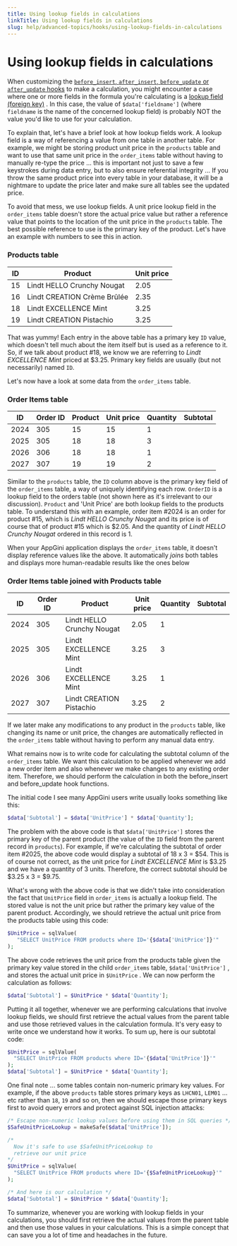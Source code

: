 ```yaml
---
title: Using lookup fields in calculations
linkTitle: Using lookup fields in calculations
slug: help/advanced-topics/hooks/using-lookup-fields-in-calculations
---
```


# Using lookup fields in calculations

When customizing the [`before_insert`, `after_insert`, `before_update` or
`after_update`
hooks](/appgini/help/advanced-topics/hooks/table-specific-hooks) to make
a calculation, you might encounter a case where one or more fields in
the formula you're calculating is a [lookup field (foreign
key)](/appgini/help/working-with-projects/understanding-lookup-fields) .
In this case, the value of `$data['fieldname']` (where `fieldname`
is the name of the concerned lookup field) is probably NOT the value
you'd like to use for your calculation.

To explain that, let's have a brief look at how lookup fields work. A
lookup field is a way of referencing a value from one table in another
table. For example, we might be storing product unit price in the
`products` table and want to use that same unit price in the
`order_items` table without having to manually re-type the price ...
this is important not just to save a few keystrokes during data entry,
but to also ensure referential integrity ... If you throw the same
product price into every table in your database, it will be a nightmare
to update the price later and make sure all tables see the updated
price.

To avoid that mess, we use lookup fields. A unit price lookup field in
the `order_items` table doesn't store the actual price value but
rather a reference value that points to the location of the unit price
in the `products` table. The best possible reference to use is the
primary key of the product. Let's have an example with numbers to see
this in action.

### Products table

 | ID   | Product                       | Unit price   |
 | ---- | ----------------------------- | ------------ |
 | 15   | Lindt HELLO Crunchy Nougat    | 2.05         |
 | 16   | Lindt CREATION Crème Brûlée   | 2.35         |
 | 18   | Lindt EXCELLENCE Mint         | 3.25         |
 | 19   | Lindt CREATION Pistachio      | 3.25         |

That was yummy! Each entry in the above table has a primary key `ID`
value, which doesn't tell much about the item itself but is used as a
reference to it. So, if we talk about product #18, we know we are
referring to *Lindt EXCELLENCE Mint* priced at $3.25. Primary key
fields are usually (but not necessarily) named `ID`.

Let's now have a look at some data from the `order_items` table.

### Order Items table

  | ID   | Order ID | Product | Unit price | Quantity | Subtotal |
  | ---- | -------- | ------- | ---------- | -------- | -------- |
  | 2024 | 305      | 15      | 15         | 1        |          |
  | 2025 | 305      | 18      | 18         | 3        |          |
  | 2026 | 306      | 18      | 18         | 1        |          |
  | 2027 | 307      | 19      | 19         | 2        |          |

Similar to the `products` table, the `ID` column above is the
primary key field of the `order_items` table, a way of uniquely
identifying each row. `OrderID` is a lookup field to the orders table
(not shown here as it's irrelevant to our discussion). `Product` and
'Unit Price' are both lookup fields to the products table. To
understand this with an example, order item #2024 is an order for
product #15, which is *Lindt HELLO Crunchy Nougat* and its price is of
course that of product #15 which is $2.05. And the quantity of *Lindt
HELLO Crunchy Nougat* ordered in this record is 1.

When your AppGini application displays the `order_items` table, it
doesn't display reference values like the above. It automatically
*joins* both tables and displays more human-readable results like the
ones below

### Order Items table joined with Products table

  | ID   | Order ID | Product                      | Unit price   | Quantity | Subtotal |
  | ---- | -------- | ---------------------------- | ------------ | -------- | -------- |
  | 2024 | 305      | Lindt HELLO Crunchy Nougat   | 2.05         | 1        |          |
  | 2025 | 305      | Lindt EXCELLENCE Mint        | 3.25         | 3        |          |
  | 2026 | 306      | Lindt EXCELLENCE Mint        | 3.25         | 1        |          |
  | 2027 | 307      | Lindt CREATION Pistachio     | 3.25         | 2        |          |

If we later make any modifications to any product in the `products`
table, like changing its name or unit price, the changes are
automatically reflected in the `order_items` table without having to
perform any manual data entry.

What remains now is to write code for calculating the subtotal column of
the `order_items` table. We want this calculation to be applied
whenever we add a new order item and also whenever we make changes to
any existing order item. Therefore, we should perform the calculation in
both the before_insert and before_update hook functions.

The initial code I see many AppGini users write usually looks something
like this:

```php
$data['Subtotal'] = $data['UnitPrice'] * $data['Quantity'];
```

The problem with the above code is that `$data['UnitPrice']`
stores the primary key of the parent product (the value of the `ID`
field from the parent record in `products`). For example, if we're
calculating the subtotal of order item #2025, the above code would
display a subtotal of 18 x 3 = $54. This is of course not correct, as
the unit price for *Lindt EXCELLENCE Mint* is $3.25 and we have a
quantity of 3 units. Therefore, the correct subtotal should be $3.25 x
3 = $9.75.

What's wrong with the above code is that we didn't take into
consideration the fact that `UnitPrice` field in `order_items` is
actually a lookup field. The stored value is not the unit price but
rather the primary key value of the parent product. Accordingly, we
should retrieve the actual unit price from the products table using this
code:

```php
$UnitPrice = sqlValue(
   "SELECT UnitPrice FROM products where ID='{$data['UnitPrice']}'"
); 
```

The above code retrieves the unit price from the products table given
the primary key value stored in the child `order_items` table,
`$data['UnitPrice']` , and stores the actual unit price in
`$UnitPrice` . We can now perform the calculation as follows:

```php
$data['Subtotal'] = $UnitPrice * $data['Quantity'];
```

Putting it all together, whenever we are performing calculations that
involve lookup fields, we should first retrieve the actual values from
the parent table and use those retrieved values in the calculation
formula. It's very easy to write once we understand how it works. To
sum up, here is our subtotal code:

```php
$UnitPrice = sqlValue(
  "SELECT UnitPrice FROM products where ID='{$data['UnitPrice']}'"
);
$data['Subtotal'] = $UnitPrice * $data['Quantity'];
```

One final note ... some tables contain non-numeric primary key values.
For example, if the above `products` table stores primary keys as
`LHCN01`, `LEM01` ... etc rather than `18`, `19` and so on,
then we should escape those primary keys first to avoid query errors and 
protect against SQL injection attacks:

```php
/* Escape non-numeric lookup values before using them in SQL queries */
$SafeUnitPriceLookup = makeSafe($data['UnitPrice']);

/*
  Now it's safe to use $SafeUnitPriceLookup to
  retrieve our unit price
*/
$UnitPrice = sqlValue(
  "SELECT UnitPrice FROM products where ID='{$SafeUnitPriceLookup}'"
);

/* And here is our calculation */
$data['Subtotal'] = $UnitPrice * $data['Quantity'];
```

To summarize, whenever you are working with lookup fields in your
calculations, you should first retrieve the actual values from the parent
table and then use those values in your calculations. This is a simple
concept that can save you a lot of time and headaches in the future.


